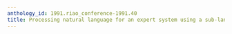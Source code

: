 ```yaml
---
anthology_id: 1991.riao_conference-1991.40
title: Processing natural language for an expert system using a sub-language approach
---
```

